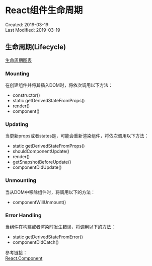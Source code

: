 # React组件生命周期
Created: 2019-03-19  
Last Modified: 2019-03-19

## 生命周期(Lifecycle)
[生命周期图表](http://projects.wojtekmaj.pl/react-lifecycle-methods-diagram/)  

### Mounting
在创建组件并将其插入DOM时，将依次调用以下方法：
- constructor()
- static getDerivedStateFromProps()
- render()
- component()

### Updating
当更新props或者states是，可能会重新渲染组件，将依次调用以下方法：
- static getDerivedStateFromProps()
- shouldComponentUpdate()
- render()
- getSnapshotBeforeUpdate()
- componentDidUpdate()

### Unmounting
当从DOM中移除组件时，将调用以下的方法：
- componentWillUnmount()

### Error Handling
当组件在构建或者渲染时发生错误，将调用以下的方法：
- static getDerivedStateFromError()
- componentDidCatch()

参考链接：  
[React.Component](https://reactjs.org/docs/react-component.html)
